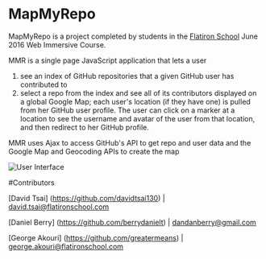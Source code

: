 # MapMyRepo

MapMyRepo is a project completed by students in the [Flatiron School](https://flatironschool.com/) June 2016 Web Immersive Course. 

MMR is a single page JavaScript application that lets a user
  1) see an index of GitHub repositories that a given GitHub user has contributed to
  2) select a repo from the index and see all of its contributors displayed on a global Google Map; each user's location (if they have one) is pulled from her GitHub user profile.
The user can click on a marker at a location to see the username and avatar of the user from that location, and then redirect to her GitHub profile. 

MMR uses Ajax to access GitHub's API to get repo and user data and the Google Map and Geocoding APIs to create the map

![User Interface](http://g.recordit.co/gNjxahkSoc.gif)

#Contributors

[David Tsai] (https://github.com/davidtsai130) | david.tsai@flatironschool.com

[Daniel Berry] (https://github.com/berrydanielt) | dandanberry@gmail.com

[George Akouri] (https://github.com/greatermeans) | george.akouri@flatironschool.com
